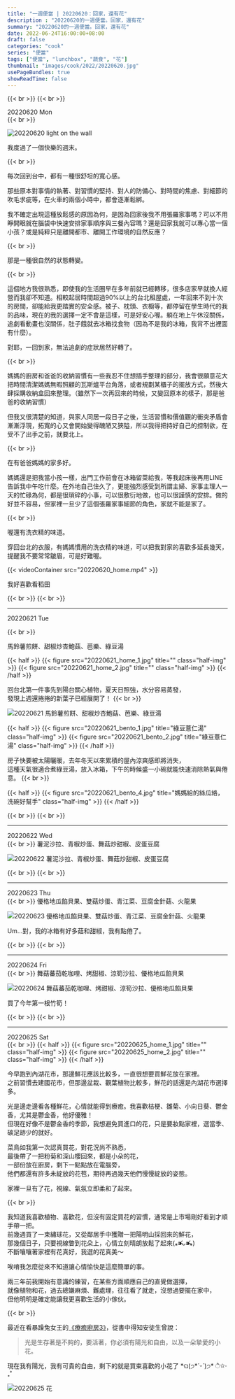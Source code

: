 ```yaml
---
title: "一週便當 | 20220620：回家，還有花"
description : "20220620的一週便當。回家，還有花"
summary: "20220620的一週便當。回家，還有花"
date: 2022-06-24T16:00:00+08:00
draft: false
categories: "cook"
series: "便當"
tags: ["便當", "lunchbox", "蔬食", "花"]
thumbnail: "images/cook/2022/20220620.jpg"
usePageBundles: true
showReadTime: false
---
```


{{< br >}}
{{< br >}}

<div class="border-item"><span>20220620 Mon</span></div>
{{< br >}}

![20220620 light on the wall](20220620_home_1.jpg)

我度過了一個快樂的週末。

{{< br >}}

每次回到台中，都有一種很舒坦的寬心感。

那些原本對事情的執著、對習慣的堅持、對人的防備心、對時間的焦慮、對細節的吹毛求疵等，在火車的兩個小時中，都會逐漸鬆綁。

我不確定出現這種放鬆感的原因為何，是因為回家後我不用張羅家事嗎？可以不用睜開眼就在腦袋中快速安排家事順序與三餐內容嗎？還是回家我就可以專心當一個小孩？或是純粹只是離開都市、離開工作環境的自然反應？

{{< br >}}

那是一種很自然的狀態轉變。

{{< br >}}

這個地方我很熟悉，即使我的生活圈早在多年前就已經轉移，很多店家早就換人經營而我卻不知道。相較起居時間超過90%以上的台北租屋處，一年回來不到十次的房間，卻能給我更踏實的安全感。被子、枕頭、衣櫥等，都停留在學生時代的我的品味，現在的我的選擇一定不會是這樣，可是好安心喔。躺在地上午休沒關係，追劇看動畫也沒關係，肚子餓就去冰箱找食物（因為不是我的冰箱，我背不出裡面有什麼）。

對耶，一回到家，無法追劇的症狀居然好轉了。

{{< br >}}

媽媽的廚房和爸爸的收納習慣有一些我忍不住想插手整理的部分，我會很願意花大把時間清潔媽媽無暇照顧的瓦斯爐平台角落，或者規劃某櫃子的擺放方式，然後大肆採購收納盒回來整理。（雖然下一次再回來的時候，又變回原本的樣子，那是爸爸的收納習慣）

但我又很清楚的知道，與家人同居一段日子之後，生活習慣和價值觀的衝突矛盾會漸漸浮現，拓寬的心又會開始變得醜陋又狹隘，所以我得把持好自己的控制欲，在受不了出手之前，就要北上。

{{< br >}}

在有爸爸媽媽的家多好。

媽媽還是把我當小孩一樣，出門工作前會在冰箱留菜給我，等我起床後再用LINE告訴我中午吃什麼。在外地自己住久了，更能強烈感受到所謂主婦、家事主理人一天的忙碌為何，都是很瑣碎的小事，可以很敷衍地做，也可以很謹慎的安排。做的好並不容易，但家裡一旦少了這個張羅家事細節的角色，家就不能是家了。

{{< br >}}

喔還有洗衣精的味道。

穿回台北的衣服，有媽媽慣用的洗衣精的味道，可以把我對家的喜歡多延長幾天，提醒我不要常常皺眉，可是好難喔。

{{< videoContainer src="20220620_home.mp4" >}}

我好喜歡看稻田

{{< br >}}
{{< br >}}

---

<div class="border-item"><span>20220621 Tue</span></div>

{{< br >}}

馬鈴薯煎餅、甜椒炒杏鮑菇、芭樂、綠豆湯

{{< half >}}
{{< figure src="20220621_home_1.jpg" title="" class="half-img" >}}
{{< figure src="20220621_home_2.jpg" title="" class="half-img" >}}
{{< /half >}}

回台北第一件事先到陽台關心植物，夏天日照強，水分容易蒸發，
\
發現上週還捲捲的新葉子已經展開了！
{{< br >}}

![20220621 馬鈴薯煎餅、甜椒炒杏鮑菇、芭樂、綠豆湯](20220621_bento_3.jpg)

{{< half >}}
{{< figure src="20220621_bento_1.jpg" title="綠豆薏仁湯" class="half-img" >}}
{{< figure src="20220621_bento_2.jpg" title="綠豆薏仁湯" class="half-img" >}}
{{< /half >}}

房子快要被太陽曬暖，去年冬天以來累積的屋內涼爽感即將消失，
\
這種天氣很適合煮綠豆湯，放入冰箱，下午的時候盛一小碗就能快速消除熱氣與倦意。
{{< br >}}

{{< half >}}
{{< figure src="20220621_bento_4.jpg" title="媽媽給的絲瓜絡，洗碗好幫手" class="half-img" >}}
{{< /half >}}

{{< br >}}
{{< br >}}

---

<div class="border-item"><span>20220622 Wed</span></div>
{{< br >}}
薯泥沙拉、青椒炒蛋、舞菇炒甜椒、皮蛋豆腐

![20220622 薯泥沙拉、青椒炒蛋、舞菇炒甜椒、皮蛋豆腐](20220622_bento_1.jpg)


{{< br >}}
{{< br >}}

---

<div class="border-item"><span>20220623 Thu</span></div>
{{< br >}}
優格地瓜餡貝果、雙菇炒蛋、青江菜、豆腐金針菇、火龍果

![20220623 優格地瓜餡貝果、雙菇炒蛋、青江菜、豆腐金針菇、火龍果](20220623_bento_1.jpg)

Um...對，我的冰箱有好多菇和甜椒，我有點倦了。

{{< br >}}
{{< br >}}

---

<div class="border-item"><span>20220624 Fri</span></div>
{{< br >}}
舞菇蕃茄乾咖哩、烤甜椒、涼筍沙拉、優格地瓜餡貝果

![20220624 舞菇蕃茄乾咖哩、烤甜椒、涼筍沙拉、優格地瓜餡貝果](20220624_bento_1.jpg)

買了今年第一根竹筍！

{{< br >}}
{{< br >}}

---

<div class="border-item"><span>20220625 Sat</span></div>
{{< br >}}
{{< half >}}
{{< figure src="20220625_home_1.jpg" title="" class="half-img" >}}
{{< figure src="20220625_home_2.jpg" title="" class="half-img" >}}
{{< /half >}}

今早跑到內湖花市，那邊鮮花應該比較多，一直很想要買鮮花放在家裡。
\
之前習慣去建國花市，但那邊盆栽、觀葉植物比較多，鮮花的話還是內湖花市選擇多。

光是邊走邊看各種鮮花，心情就能得到療癒。我喜歡桔梗、雛菊、小向日葵、鬱金香，尤其是鬱金香，他好優雅！
\
但現在好像不是鬱金香的季節，我想避免買進口的花，只是要妝點家裡，選當季、碳足跡少的就好。

菜鳥如我第一次認真買花，對花況尚不熟悉，
\
最後帶了一把粉菊和深山櫻回來，都是小朵的花，
\
一部份放在廚房，剩下一點點放在電腦旁，
\
他們都還有許多未綻放的花苞，期待再過幾天他們慢慢綻放的姿態。

家裡一旦有了花，視線、氣氛立即柔和了起來。

{{< br >}}

我知道我喜歡植物、喜歡花，但沒有固定買花的習慣，通常是上市場剛好看到才順手帶一把。
\
前幾週買了一束繡球花，又從鄰居手中獲贈一把陽明山採回來的鮮花，
\
那幾個日子，只要視線瞥到花朵上，心情立刻晴朗放鬆了起來(⁎⁍̴̛ᴗ⁍̴̛⁎)
\
不斷嚷嚷著家裡有花真好，我選的花真美～

唉唷我怎麼從來不知道讓心情愉快是這麼簡單的事。

兩三年前我開始有意識的練習，在某些方面順應自己的直覺做選擇，
\
就像植物和花，過去總嫌麻煩、難處理，往往看了就走，沒想過要擺在家中，
\
但他明明是確定能讓我更喜歡生活的小傢伙。

{{< br >}}

最近在看暴躁兔女王的[《療癒廚房3》](https://www.books.com.tw/products/0010825354)，從書中得知安徒生曾說：
> 光是生存著是不夠的，要活著，你必須有陽光和自由，以及一朵摯愛的小花。

現在我有陽光，我有可貴的自由，剩下的就是買束喜歡的小花了 \*ଘ(੭\*ˊᵕˋ)੭\* ੈ✩‧₊˚

![20220625 花](20220625_home_3.jpg)


